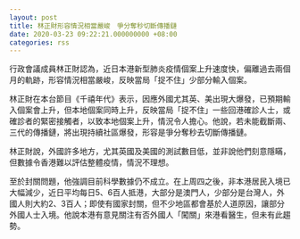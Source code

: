 ```yaml
---
layout: post
title: 林正財形容情況相當嚴峻　爭分奪秒切斷傳播鏈
date: 2020-03-23 09:22:21.000000000 +08:00
categories: rss
---
```


行政會議成員林正財認為，近日本港新型肺炎疫情個案上升速度快，偏離過去兩個月的軌跡，形容情況相當嚴峻，反映當局「捉不住」少部分輸入個案。

林正財在本台節目《千禧年代》表示，因應外國尤其英、美出現大爆發，已預期輸入個案會上升，但本地個案同時上升，反映當局「捉不住」一些回港確診人士，或確診者的緊密接觸者，以致本地個案上升，情況令人擔心。他說，若未能截斷兩、三代的傳播鏈，將出現持續社區爆發，形容是爭分奪秒去切斷傳播鏈。

林正財說，外國許多地方，尤其英國及美國的測試數目低，並非說他們刻意隱瞞，但數據令香港難以評估整體疫情，情況不理想。

至於封關問題，他強調目前科學數據仍不成立。在上周四之後，非本港居民入境已大幅減少，近日平均每日5、6百人抵港，大部分是澳門人，少部分是台灣人，外國人則大約2、3百人；即使有國家封關，但不少地區都會基於人道原因，讓部分外國人士入境。他說本港有意見關注有否外國人「闖關」來港看醫生，但未有此趨勢。
